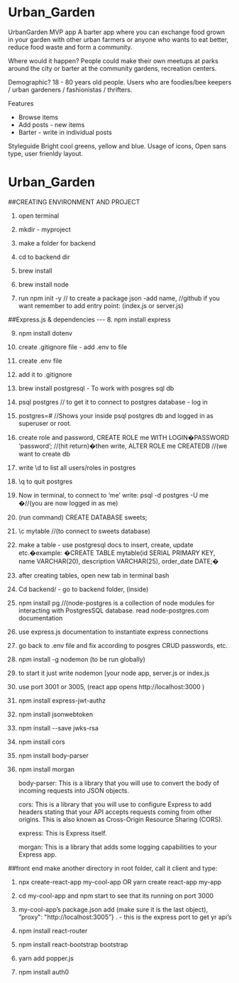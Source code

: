 # Urban_Garden
UrbanGarden MVP app
A barter app where you can exchange food grown in your garden with other urban farmers or  anyone who wants to eat better, reduce food waste and form a community.


Where would it happen?
People could make their own meetups at parks around the city or barter at the community gardens, recreation centers. 

Demographic?
18 - 80 years old people.
Users who are foodies/bee keepers / urban gardeners / fashionistas / thrifters. 

Features
- Browse items
- Add posts - new items 
- Barter - write in individual posts

Styleguide
Bright cool greens, yellow and blue. Usage of icons, Open sans type, user frienldy layout. 

# Urban_Garden
##CREATING ENVIRONMENT AND PROJECT
1. open terminal

2. mkdir - myproject

3. make a folder for backend 

4. cd to backend dir

5. brew install

6. brew install node

7. run npm init  -y    // to create a package json -add name, //github if you want remember to add entry point: (index.js or server.js)

##Express.js & dependencies ---
8. npm install express

9. npm install dotenv 

10. create .gitignore file - add .env to file

11. create .env file

12. add it to .gitignore

13. brew install postgresql - To work with posgres sql db

14. psql postgres // to get it to connect to postgres database - log in

15. postgres=# //Shows your inside psql postgres db and logged in as superuser or root.

16. create role and password, CREATE ROLE me WITH LOGIN�PASSWORD ‘password’;  //(hit return)�then write, ALTER ROLE me CREATEDB //(we want to create db

17. write \d to list all users/roles in postgres 

18. \q to quit postgres

19. Now in terminal, to connect to ‘me’ write: psql -d postgres -U me �//(you are now logged in as me)

20. (run command) CREATE DATABASE sweets;

21. \c mytable //(to connect to sweets database)

22. make a table - use postgresql docs to insert, create, update etc.�example: �CREATE TABLE mytable(id SERIAL PRIMARY KEY, name VARCHAR(20), description VARCHAR(25), order_date DATE;�

23. after creating tables, open new tab in terminal bash

24. Cd backend/  - go to backend folder, (inside)

25. npm install pg  //(node-postgres is a collection of node modules for interacting with PostgresSQL database. read node-postgres.com documentation

26. use express.js documentation to instantiate express connections 

27. go back to .env file and fix according to posgres CRUD passwords, etc.

28. npm install -g nodemon (to be run globally)

29. to start it just write nodemon [your node app, server.js or index.js

30. use port 3001 or 3005, (react app opens http://localhost:3000 )

31. npm install express-jwt-authz 

32. npm install jsonwebtoken 

33. npm install --save jwks-rsa

34. npm install cors 

35. npm install body-parser 

36. npm install morgan

    body-parser: This is a library that you will use to convert the body of incoming requests into JSON objects.

    cors: This is a library that you will use to configure Express to add headers stating that your API accepts requests coming from other origins. This is also known as Cross-Origin Resource Sharing (CORS).

    express: This is Express itself.

    morgan: This is a library that adds some logging capabilities to your Express app.


##front end
make another directory in root folder, call it client and type:

1. npx create-react-app my-cool-app OR yarn create react-app my-app

2. cd my-cool-app and npm start to see that its running on port 3000

3. my-cool-app’s package.json add (make sure it is the last object), ”proxy": "http://localhost:3005”}
.  - this is the express port to get yr api’s

4. npm install react-router 

5. npm install react-bootstrap bootstrap

5. yarn add popper.js

6. npm install auth0
